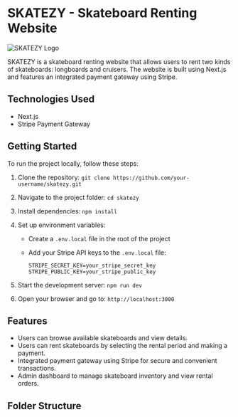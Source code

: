# SKATEZY - Skateboard Renting Website

![SKATEZY Logo](skatezycollage.png)

SKATEZY is a skateboard renting website that allows users to rent two kinds of skateboards: longboards and cruisers. The website is built using Next.js and features an integrated payment gateway using Stripe.

## Technologies Used

- Next.js
- Stripe Payment Gateway

## Getting Started

To run the project locally, follow these steps:

1. Clone the repository: `git clone https://github.com/your-username/skatezy.git`
2. Navigate to the project folder: `cd skatezy`
3. Install dependencies: `npm install`
4. Set up environment variables:
   - Create a `.env.local` file in the root of the project
   - Add your Stripe API keys to the `.env.local` file:

     ```
     STRIPE_SECRET_KEY=your_stripe_secret_key
     STRIPE_PUBLIC_KEY=your_stripe_public_key
     ```

5. Start the development server: `npm run dev`
6. Open your browser and go to: `http://localhost:3000`

## Features

- Users can browse available skateboards and view details.
- Users can rent skateboards by selecting the rental period and making a payment.
- Integrated payment gateway using Stripe for secure and convenient transactions.
- Admin dashboard to manage skateboard inventory and view rental orders.

## Folder Structure


